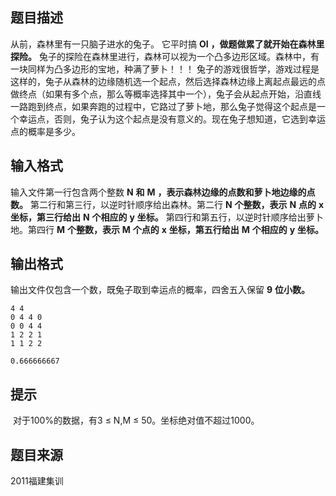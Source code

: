 


## 题目描述
从前，森林里有一只脑子进水的兔子。
它平时搞 **OI**  **，做题做累了就开始在森林里探险。** 
兔子的探险在森林里进行，森林可以视为一个凸多边形区域。森林中，有一块同样为凸多边形的宝地，种满了萝卜！！！
兔子的游戏很哲学，游戏过程是这样的，兔子从森林的边缘随机选一个起点，然后选择森林边缘上离起点最远的点做终点（如果有多个点，那么等概率选择其中一个），兔子会从起点开始，沿直线一路跑到终点，如果奔跑的过程中，它路过了萝卜地，那么兔子觉得这个起点是一个幸运点，否则，兔子认为这个起点是没有意义的。现在兔子想知道，它选到幸运点的概率是多少。
## 输入格式
输入文件第一行包含两个整数 **N**  **和**  **M**  **，表示森林边缘的点数和萝卜地边缘的点数。** 
第二行和第三行，以逆时针顺序给出森林。第二行 **N**  **个整数，表示**  **N**  **点的**  **x**  **坐标，第三行给出**  **N**  **个相应的**  **y**  **坐标。** 
第四行和第五行，以逆时针顺序给出萝卜地。第四行 **M**  **个整数，表示**  **M**  **个点的**  **x**  **坐标，第五行给出**  **M**  **个相应的**  **y**  **坐标。** 
## 输出格式
输出文件仅包含一个数，既兔子取到幸运点的概率，四舍五入保留 **9**  **位小数。** 

```input1
4 4
0 4 4 0
0 0 4 4
1 2 2 1
1 1 2 2

```

```output1
0.666666667
```

## 提示
 对于100%的数据，有3 ≤ N,M ≤ 50。坐标绝对值不超过1000。
## 题目来源
2011福建集训


